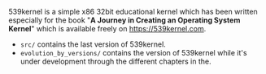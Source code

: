 539kernel is a simple x86 32bit educational kernel which has been written especially for the book "**A Journey in Creating an Operating System Kernel**" which is available freely on <https://539kernel.com>.

* `src/` contains the last version of 539kernel. 
* `evolution_by_versions/` contains the version of 539kernel while it's under development through the different chapters in the.
